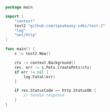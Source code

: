 <!-- Start SDK Example Usage [usage] -->
```go
package main

import (
	"context"
	test2 "github.com/speakeasy-sdks/test-2"
	"log"
	"net/http"
)

func main() {
	s := test2.New()

	ctx := context.Background()
	res, err := s.Pets.CreatePets(ctx)
	if err != nil {
		log.Fatal(err)
	}

	if res.StatusCode == http.StatusOK {
		// handle response
	}
}

```
<!-- End SDK Example Usage [usage] -->